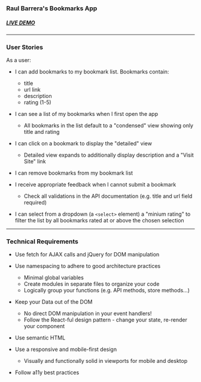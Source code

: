 ### Raul Barrera's Bookmarks App

##### ***[LIVE DEMO](https://thinkful-ei-shark.github.io/richard-bookmarks-app/)***  
---
### User Stories

As a user:

* I can add bookmarks to my bookmark list. Bookmarks contain:

  * title
  * url link
  * description
  * rating (1-5)
* I can see a list of my bookmarks when I first open the app

  * All bookmarks in the list default to a "condensed" view showing only title and rating
* I can click on a bookmark to display the "detailed" view

  * Detailed view expands to additionally display description and a "Visit Site" link
* I can remove bookmarks from my bookmark list

* I receive appropriate feedback when I cannot submit a bookmark

  * Check all validations in the API documentation (e.g. title and url field required)
* I can select from a dropdown (a `<select>` element) a "minium rating" to filter the list by all bookmarks rated at or above the chosen selection  
  
     
---

### Technical Requirements

* Use fetch for AJAX calls and jQuery for DOM manipulation

* Use namespacing to adhere to good architecture practices

  * Minimal global variables
  * Create modules in separate files to organize your code
  * Logically group your functions (e.g. API methods, store methods...)
* Keep your Data out of the DOM

  * No direct DOM manipulation in your event handlers!
  * Follow the React-ful design pattern - change your state, re-render your component
* Use semantic HTML

* Use a responsive and mobile-first design

  * Visually and functionally solid in viewports for mobile and desktop
* Follow a11y best practices
